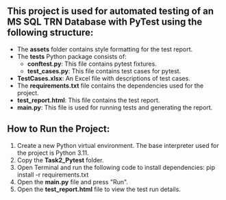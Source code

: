 ## This project is used for automated testing of an MS SQL TRN Database with PyTest using the following structure:

- The **assets** folder contains style formatting for the test report.
- The **tests** Python package consists of:
  - **conftest.py**: This file contains pytest fixtures.
  - **test_cases.py**: This file contains test cases for pytest.
- **TestCases.xlsx**: An Excel file with descriptions of test cases.
- The **requirements.txt** file contains the dependencies used for the project.
- **test_report.html**: This file contains the test report.
- **main.py**: This file is used for running tests and generating the report.

## How to Run the Project:

1. Create a new Python virtual environment. The base interpreter used for the project is Python 3.11.
2. Copy the **Task2_Pytest** folder.
3. Open Terminal and run the following code to install dependencies: pip install -r requirements.txt
4. Open the **main.py** file and press "Run".
5. Open the **test_report.html** file to view the test run details.


